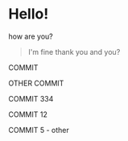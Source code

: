 # Hello!

how are you?
> I'm fine thank you and you?

COMMIT 

OTHER COMMIT

COMMIT 334

COMMIT 12

COMMIT 5 - other